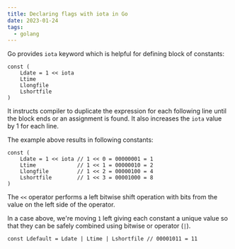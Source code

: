 ```yaml
---
title: Declaring flags with iota in Go
date: 2023-01-24
tags:
  - golang
---
```


Go provides `iota` keyword which is helpful for defining block of constants:

```golang
const (
	Ldate = 1 << iota
	Ltime
	Llongfile
	Lshortfile
)
```

It instructs compiler to duplicate the expression for each following line until the block ends or an assignment is found. It also increases the `iota` value by 1 for each line.

The example above results in following constants:

```golang
const (
	Ldate = 1 << iota // 1 << 0 = 00000001 = 1
	Ltime             // 1 << 1 = 00000010 = 2
	Llongfile         // 1 << 2 = 00000100 = 4
	Lshortfile        // 1 << 3 = 00001000 = 8
)
```

The `<<` operator performs a left bitwise shift operation with bits from the value on the left side of the operator.

In a case above, we're moving `1` left giving each constant a unique value so that they can be safely combined using bitwise or operator (`|`).

```golang
const Ldefault = Ldate | Ltime | Lshortfile // 00001011 = 11
```
